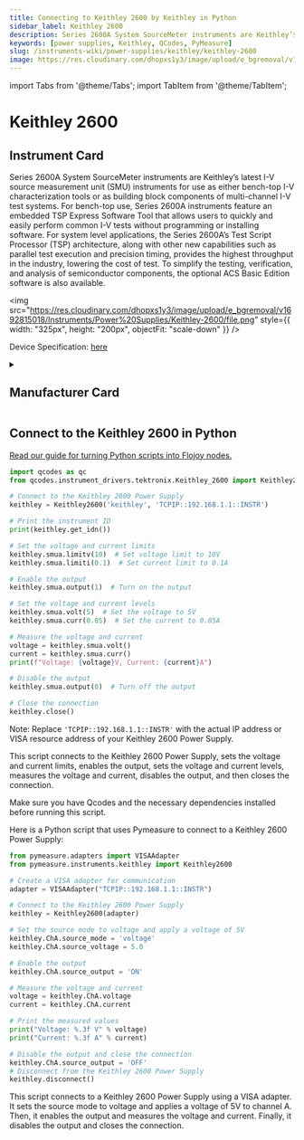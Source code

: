 ```yaml
---
title: Connecting to Keithley 2600 by Keithley in Python
sidebar_label: Keithley 2600
description: Series 2600A System SourceMeter instruments are Keithley’s latest I-V source measurement unit(SMU) instruments for use as either bench-top I-V characterization tools or as building block components of multi-channel I-V test systems. For bench-top use, Series 2600A instruments feature anembedded TSP Express Software Tool that allows users to quickly and easily perform common I-Vtests without programming or installing software. For system level applications, the Series 2600A’sTest Script Processor (TSP) architecture, along with other new capabilities such as parallel test execution and precision timing, provides the highest throughput in the industry, lowering the cost of test.To simplify the testing, verification, and analysis of semiconductor components, the optional ACSBasic Edition software is also available.
keywords: [power supplies, Keithley, QCodes, PyMeasure]
slug: /instruments-wiki/power-supplies/keithley/keithley-2600
image: https://res.cloudinary.com/dhopxs1y3/image/upload/e_bgremoval/v1692815018/Instruments/Power%20Supplies/Keithley-2600/file.png
---
```


import Tabs from '@theme/Tabs';
import TabItem from '@theme/TabItem';

# Keithley 2600

## Instrument Card

<div className="flex">

<div>

Series 2600A System SourceMeter instruments are Keithley’s latest I-V source measurement unit
(SMU) instruments for use as either bench-top I-V characterization tools or as building block components of multi-channel I-V test systems. For bench-top use, Series 2600A instruments feature an
embedded TSP Express Software Tool that allows users to quickly and easily perform common I-V
tests without programming or installing software. For system level applications, the Series 2600A’s
Test Script Processor (TSP) architecture, along with other new capabilities such as parallel test execution and precision timing, provides the highest throughput in the industry, lowering the cost of test.
To simplify the testing, verification, and analysis of semiconductor components, the optional ACS
Basic Edition software is also available.

</div>

<img src="https://res.cloudinary.com/dhopxs1y3/image/upload/e_bgremoval/v1692815018/Instruments/Power%20Supplies/Keithley-2600/file.png" style={{ width: "325px", height: "200px", objectFit: "scale-down" }} />

</div>

<div className="flex text-center">

<p>Device Specification: <a target="\_blank" href="https://www.imperial.ac.uk/media/imperial-college/research-centres-and-groups/centre-for-bio-inspired-technology/7291001.PDF">here</a></p>

</div>

<details style={{ marginTop: "15px"}}>
<summary><h2>Manufacturer Card</h2></summary>

<img src="https://res.cloudinary.com/dhopxs1y3/image/upload/v1692806202/Instruments/Vendor%20Logos/Keithley.png" style={{ width: "100%", height: "170px",objectFit: "scale-down" }} />

Keithley Instruments is a measurement and instrument company headquartered in Solon, Ohio, that develops, manufactures, markets, and sells data acquisition products, as well as complete systems for high-volume production and assembly testing.

<ul>
  <li>Headquarters: Cleveland, Ohio, United States</li>
  <li>Yearly Revenue (millions, USD): 110.6</li>
  <li>Vendor Website: <a href="https://www.tek.com/en">here</a></li>
</ul>
</details>

## Connect to the Keithley 2600 in Python

[Read our guide for turning Python scripts into Flojoy nodes.](https://docs.flojoy.ai/custom-nodes/creating-custom-node/)
<Tabs>
<TabItem value="QCodes" label="QCodes">


```python
import qcodes as qc
from qcodes.instrument_drivers.tektronix.Keithley_2600 import Keithley2600

# Connect to the Keithley 2600 Power Supply
keithley = Keithley2600('keithley', 'TCPIP::192.168.1.1::INSTR')

# Print the instrument ID
print(keithley.get_idn())

# Set the voltage and current limits
keithley.smua.limitv(10)  # Set voltage limit to 10V
keithley.smua.limiti(0.1)  # Set current limit to 0.1A

# Enable the output
keithley.smua.output(1)  # Turn on the output

# Set the voltage and current levels
keithley.smua.volt(5)  # Set the voltage to 5V
keithley.smua.curr(0.05)  # Set the current to 0.05A

# Measure the voltage and current
voltage = keithley.smua.volt()
current = keithley.smua.curr()
print(f"Voltage: {voltage}V, Current: {current}A")

# Disable the output
keithley.smua.output(0)  # Turn off the output

# Close the connection
keithley.close()
```

Note: Replace `'TCPIP::192.168.1.1::INSTR'` with the actual IP address or VISA resource address of your Keithley 2600 Power Supply.

This script connects to the Keithley 2600 Power Supply, sets the voltage and current limits, enables the output, sets the voltage and current levels, measures the voltage and current, disables the output, and then closes the connection.

Make sure you have Qcodes and the necessary dependencies installed before running this script.

</TabItem>
<TabItem value="PyMeasure" label="PyMeasure">

Here is a Python script that uses Pymeasure to connect to a Keithley 2600 Power Supply:

```python
from pymeasure.adapters import VISAAdapter
from pymeasure.instruments.keithley import Keithley2600

# Create a VISA adapter for communication
adapter = VISAAdapter("TCPIP::192.168.1.1::INSTR")

# Connect to the Keithley 2600 Power Supply
keithley = Keithley2600(adapter)

# Set the source mode to voltage and apply a voltage of 5V
keithley.ChA.source_mode = 'voltage'
keithley.ChA.source_voltage = 5.0

# Enable the output
keithley.ChA.source_output = 'ON'

# Measure the voltage and current
voltage = keithley.ChA.voltage
current = keithley.ChA.current

# Print the measured values
print("Voltage: %.3f V" % voltage)
print("Current: %.3f A" % current)

# Disable the output and close the connection
keithley.ChA.source_output = 'OFF'
# Disconnect from the Keithley 2600 Power Supply
keithley.disconnect()
```

This script connects to a Keithley 2600 Power Supply using a VISA adapter. It sets the source mode to voltage and applies a voltage of 5V to channel A. Then, it enables the output and measures the voltage and current. Finally, it disables the output and closes the connection.

</TabItem>
</Tabs>